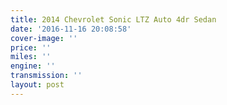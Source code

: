 ```yaml
---
title: 2014 Chevrolet Sonic LTZ Auto 4dr Sedan
date: '2016-11-16 20:08:58'
cover-image: ''
price: ''
miles: ''
engine: ''
transmission: ''
layout: post
---
```

